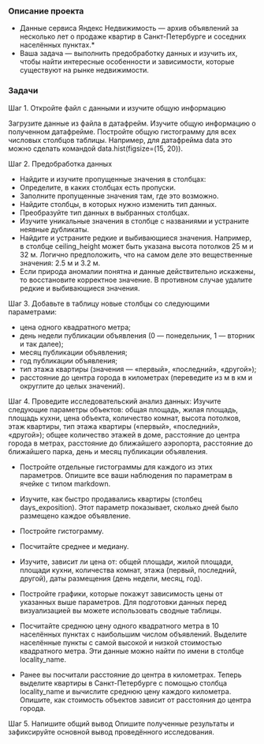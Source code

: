 ### Описание проекта
* Данные сервиса Яндекс Недвижимость — архив объявлений за несколько лет о продаже квартир в Санкт-Петербурге и соседних населённых пунктах.* 
* Ваша задача — выполнить предобработку данных и изучить их, чтобы найти интересные особенности и зависимости, которые существуют на рынке недвижимости.
### Задачи 
Шаг 1. Откройте файл с данными и изучите общую информацию

Загрузите данные из файла в датафрейм.
Изучите общую информацию о полученном датафрейме.
Постройте общую гистограмму для всех числовых столбцов таблицы. Например, для датафрейма data это можно сделать командой data.hist(figsize=(15, 20)).


Шаг 2. Предобработка данных
* Найдите и изучите пропущенные значения в столбцах:
* Определите, в каких столбцах есть пропуски.
* Заполните пропущенные значения там, где это возможно. 
* Найдите столбцы, в которых нужно изменить тип данных.
* Преобразуйте тип данных в выбранных столбцах.
* Изучите уникальные значения в столбце с названиями и устраните неявные дубликаты. 
* Найдите и устраните редкие и выбивающиеся значения. Например, в столбце ceiling_height может быть указана высота потолков 25 м и 32 м. Логично предположить, что на самом деле это вещественные значения: 2.5 м и 3.2 м. 
* Если природа аномалии понятна и данные действительно искажены, то восстановите корректное значение. В противном случае удалите редкие и выбивающиеся значения.

Шаг 3. Добавьте в таблицу новые столбцы со следующими параметрами:
* цена одного квадратного метра;
* день недели публикации объявления (0 — понедельник, 1 — вторник и так далее);
* месяц публикации объявления;
* год публикации объявления;
* тип этажа квартиры (значения — «‎первый», «последний», «другой»);
* расстояние до центра города в километрах (переведите из м в км и округлите до целых значений).


Шаг 4. Проведите исследовательский анализ данных:
Изучите следующие параметры объектов: общая площадь, жилая площадь, площадь кухни, цена объекта, количество комнат, высота потолков, этаж квартиры, тип этажа квартиры («первый», «последний», «другой»); общее количество этажей в доме, расстояние до центра города в метрах, расстояние до ближайшего аэропорта, расстояние до ближайшего парка, день и месяц публикации объявления.

* Постройте отдельные гистограммы для каждого из этих параметров. Опишите все ваши наблюдения по параметрам в ячейке с типом markdown.
* Изучите, как быстро продавались квартиры (столбец days_exposition). Этот параметр показывает, сколько дней было размещено каждое объявление. 
 
* Постройте гистограмму.
* Посчитайте среднее и медиану.

* Изучите, зависит ли цена от: общей площади, жилой площади, площади кухни, количества комнат, этажа (первый, последний, другой), даты размещения (день недели, месяц, год).
* Постройте графики, которые покажут зависимость цены от указанных выше параметров. Для подготовки данных перед визуализацией вы можете использовать сводные таблицы.
* Посчитайте среднюю цену одного квадратного метра в 10 населённых пунктах с наибольшим числом объявлений. Выделите населённые пункты с самой высокой и низкой стоимостью квадратного метра. Эти данные можно найти по имени в столбце locality_name.

* Ранее вы посчитали расстояние до центра в километрах. Теперь выделите квартиры в Санкт-Петербурге с помощью столбца locality_name и вычислите среднюю цену каждого километра. Опишите, как стоимость объектов зависит от расстояния до центра города.



Шаг 5. Напишите общий вывод
Опишите полученные результаты и зафиксируйте основной вывод проведённого исследования.
